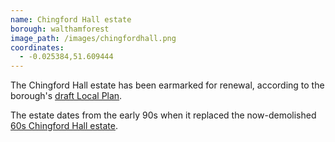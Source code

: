 ```yaml
---
name: Chingford Hall estate 
borough: walthamforest 
image_path: /images/chingfordhall.png
coordinates:
  - -0.025384,51.609444
---
```

The Chingford Hall estate has been earmarked for renewal, according to the borough's [draft Local Plan](https://walthamforest.gov.uk/sites/default/files/Final%20Draft%20Local%20Plan_July2019_Web%20optimised_Part1.pdf).

The estate dates from the early 90s when it replaced the now-demolished [60s Chingford Hall estate](http://www.towerblock.eca.ed.ac.uk/development/chingford-hall-stage-ii). 


